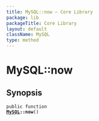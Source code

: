 ```yaml
---
title: MySQL::now — Core Library
package: lib
packageTitle: Core Library
layout: default
className: MySQL
type: method
---
```


# MySQL::now

## Synopsis

<code>public function <b><a href="MySQL">MySQL</a>::now</b>()</code>

